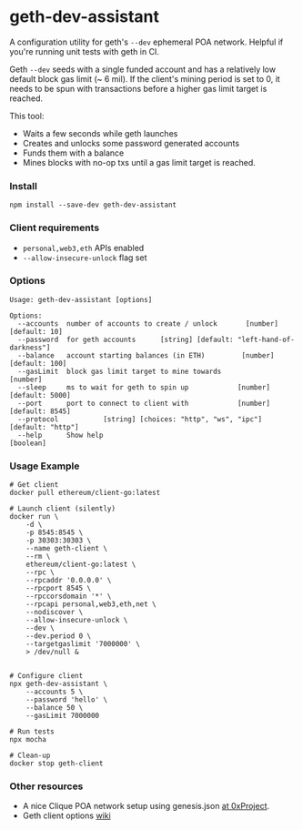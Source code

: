 # geth-dev-assistant

A configuration utility for geth's `--dev` ephemeral POA network.
Helpful if you're running unit tests with geth in CI.

Geth `--dev` seeds with a single funded account and has a relatively low default block gas limit
(~ 6 mil). If the client's mining period is set to 0, it needs to be spun with transactions
before a higher gas limit target is reached.

This tool:

+ Waits a few seconds while geth launches
+ Creates and unlocks some password generated accounts
+ Funds them with a balance
+ Mines blocks with no-op txs until a gas limit target is reached.

### Install
```
npm install --save-dev geth-dev-assistant
```

### Client requirements

+ `personal,web3,eth` APIs enabled
+ `--allow-insecure-unlock` flag set

### Options

```shell
Usage: geth-dev-assistant [options]

Options:
  --accounts  number of accounts to create / unlock       [number] [default: 10]
  --password  for geth accounts      [string] [default: "left-hand-of-darkness"]
  --balance   account starting balances (in ETH)         [number] [default: 100]
  --gasLimit  block gas limit target to mine towards                    [number]
  --sleep     ms to wait for geth to spin up            [number] [default: 5000]
  --port      port to connect to client with            [number] [default: 8545]
  --protocol           [string] [choices: "http", "ws", "ipc"] [default: "http"]
  --help      Show help                                                [boolean]
```

### Usage Example
```shell
# Get client
docker pull ethereum/client-go:latest

# Launch client (silently)
docker run \
    -d \
    -p 8545:8545 \
    -p 30303:30303 \
    --name geth-client \
    --rm \
    ethereum/client-go:latest \
    --rpc \
    --rpcaddr '0.0.0.0' \
    --rpcport 8545 \
    --rpccorsdomain '*' \
    --rpcapi personal,web3,eth,net \
    --nodiscover \
    --allow-insecure-unlock \
    --dev \
    --dev.period 0 \
    --targetgaslimit '7000000' \
    > /dev/null &


# Configure client
npx geth-dev-assistant \
    --accounts 5 \
    --password 'hello' \
    --balance 50 \
    --gasLimit 7000000

# Run tests
npx mocha

# Clean-up
docker stop geth-client
```

### Other resources
+ A nice Clique POA network setup using genesis.json [at 0xProject](https://github.com/0xProject/0x-monorepo/blob/development/packages/devnet/genesis.json).
+ Geth client options [wiki](https://github.com/ethereum/go-ethereum/wiki/Command-Line-Options)
